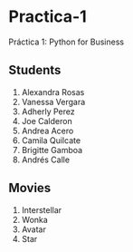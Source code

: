 # Practica-1
Práctica 1: Python for Business

## Students
1. Alexandra Rosas
2. Vanessa Vergara
3. Adherly Perez
4. Joe Calderon
5. Andrea Acero
6. Camila Quilcate
7. Brigitte Gamboa 
8. Andrés Calle

## Movies
1. Interstellar
2. Wonka
3. Avatar
4. Star
